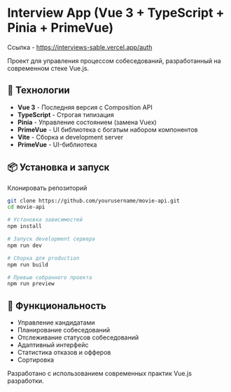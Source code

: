 # Interview App (Vue 3 + TypeScript + Pinia + PrimeVue)

Ссылка - https://interviews-sable.vercel.app/auth

Проект для управления процессом собеседований, разработанный на современном стеке Vue.js.

## 🚀 Технологии

- **Vue 3** - Последняя версия с Composition API
- **TypeScript** - Строгая типизация
- **Pinia** - Управление состоянием (замена Vuex)
- **PrimeVue** - UI библиотека с богатым набором компонентов
- **Vite** - Сборка и development server
- **PrimeVue** - UI-библиотека

## 📦 Установка и запуск

Клонировать репозиторий
```sh
git clone https://github.com/yourusername/movie-api.git
cd movie-api
```

```bash
# Установка зависимостей
npm install

# Запуск development сервера
npm run dev

# Сборка для production
npm run build

# Превью собранного проекта
npm run preview
```

## 🔧 Функциональность

- Управление кандидатами
- Планирование собеседований
- Отслеживание статусов собеседований
- Адаптивный интерфейс
- Статистика отказов и офферов
- Сортировка 

Разработано с использованием современных практик Vue.js разработки.
